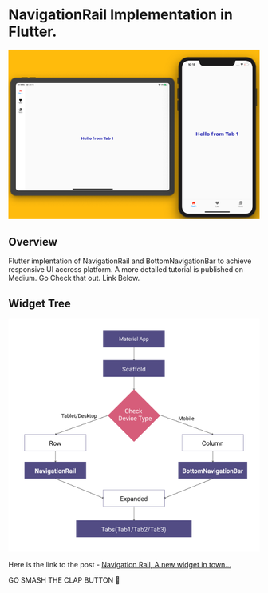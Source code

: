 # NavigationRail Implementation in Flutter.

![Screenshot](https://github.com/Puruchandra/navigation_rail_medium/blob/master/files/Screenshot%202020-06-13%20at%2010.15.06%20PM.png)


## Overview
Flutter implentation of NavigationRail and BottomNavigationBar to achieve responsive UI accross platform. A more detailed tutorial is published on Medium. Go Check that out. Link Below.

## Widget Tree

![Screenshot](https://github.com/Puruchandra/navigation_rail_medium/blob/master/files/Screenshot%202020-06-13%20at%209.52.12%20PM.png)

 
Here is the link to the post - [Navigation Rail, A new widget in town…](https://medium.com/@puruchandra4/navigation-rail-solving-819a78e8ab1b)

GO SMASH THE CLAP BUTTON 🙏

